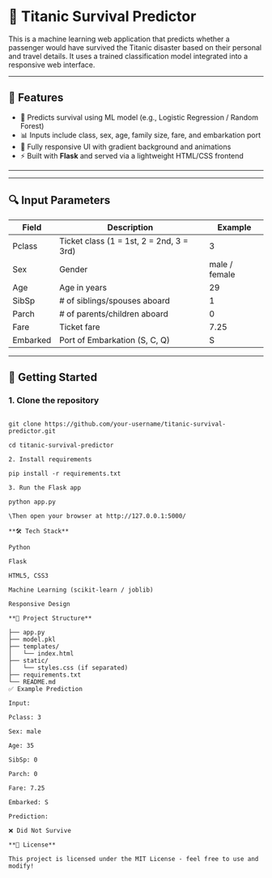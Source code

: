 # 🚢 Titanic Survival Predictor

This is a machine learning web application that predicts whether a passenger would have survived the Titanic disaster based on their personal and travel details. It uses a trained classification model integrated into a responsive web interface.

---

## 📌 Features

- 🧠 Predicts survival using ML model (e.g., Logistic Regression / Random Forest)
- 📊 Inputs include class, sex, age, family size, fare, and embarkation port
- 🎨 Fully responsive UI with gradient background and animations
- ⚡ Built with **Flask** and served via a lightweight HTML/CSS frontend

---

---

## 🔍 Input Parameters

| Field       | Description                         | Example       |
|-------------|-------------------------------------|---------------|
| Pclass      | Ticket class (1 = 1st, 2 = 2nd, 3 = 3rd) | 3           |
| Sex         | Gender                              | male / female |
| Age         | Age in years                        | 29            |
| SibSp       | # of siblings/spouses aboard        | 1             |
| Parch       | # of parents/children aboard        | 0             |
| Fare        | Ticket fare                         | 7.25          |
| Embarked    | Port of Embarkation (S, C, Q)       | S             |

---

## 🚀 Getting Started

### 1. Clone the repository

```

git clone https://github.com/your-username/titanic-survival-predictor.git

cd titanic-survival-predictor

2. Install requirements

pip install -r requirements.txt

3. Run the Flask app

python app.py

\Then open your browser at http://127.0.0.1:5000/

**🛠 Tech Stack**

Python

Flask

HTML5, CSS3

Machine Learning (scikit-learn / joblib)

Responsive Design

**📁 Project Structure**

├── app.py
├── model.pkl
├── templates/
│   └── index.html
├── static/
│   └── styles.css (if separated)
├── requirements.txt
└── README.md
✅ Example Prediction

Input:

Pclass: 3

Sex: male

Age: 35

SibSp: 0

Parch: 0

Fare: 7.25

Embarked: S

Prediction:

❌ Did Not Survive

**📄 License**

This project is licensed under the MIT License - feel free to use and modify!


